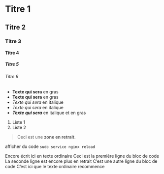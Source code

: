 #  Titre 1
## Titre 2
###  Titre 3
#### Titre 4
#####  Titre 5
###### Titre 6

- **Texte qui sera** en gras
- __Texte qui sera__  en gras
- *Texte qui sera* en italique
- _Texte qui sera_ en italique
- ***Texte qui sera*** en italique et en gras

1. Liste 1
2. Liste 2

>Ceci est une **zone en retrait**.
>

afficher du code `sudo service nginx reload`

Encore écrit ici en texte ordinaire
    Ceci est la première ligne du bloc de code
    La seconde ligne est encore plus en retrait
    C’est une autre ligne du bloc de code
C’est ici que le texte ordinaire recommence